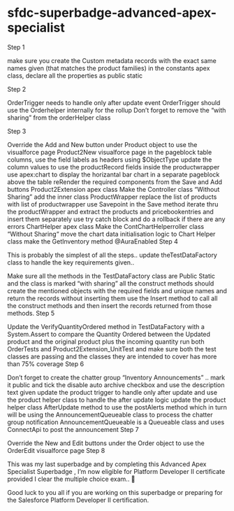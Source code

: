 # sfdc-superbadge-advanced-apex-specialist
Step 1

make sure you create the Custom metadata records with the exact same names given (that matches the product families)
in the constants apex class, declare all the properties as public static


Step 2

OrderTrigger needs to handle only after update event
OrderTrigger should use the Orderhelper internally for the rollup
Don’t forget to remove the “with sharing” from the orderHelper class



Step 3

Override the Add and New button under Product object to use the visualforce page
Product2New visualforce page
in the pageblock table columns, use the field labels as headers using $ObjectType
update the column values to use the productRecord fields inside the productwrapper
use apex:chart to display the horizantal bar chart in a separate pageblock above the table
reRender the required components from the Save and Add buttons
Product2Extension apex class
Make the Controller class “Without Sharing”
add the inner class ProductWrapper
replace the list of products with list of productwrapper
use Savepoint in the Save method
iterate thru the productWrapper and extract the products and pricebookentries and insert them separately
use try catch block and do a rollback if there are any errors
ChartHelper apex class
Make the ContChartHelperroller class “Without Sharing“
move the chart data initialisation logic to Chart Helper class
make the GetInventory method @AuraEnabled
Step 4

This is probably the simplest of all the steps.. update theTestDataFactory class to handle the key requirements given..

Make sure all the methods in the TestDataFactory class are Public Static and the class is marked “with sharing”
all the construct methods should create the mentioned objects with the required fields and unique names and return the records without inserting them
use the Insert method to call all the construct methods and then insert the records returned from those methods.
Step 5

Update the VerifyQuantityOrdered method in TestDataFactory with a System.Assert to compare the Quantity Ordered between the Updated product and the original product plus the incoming quantity
run both OrderTests and Product2Extension_UnitTest and make sure both the test classes are passing  and the classes they are intended to cover has more than 75% coverage
Step 6

Don’t forget to create the chatter group “Inventory Announcements” .. mark it public and tick the disable auto archive checkbox and use the description text given
update the product trigger to handle only after update and use the product helper class to handle the after update logic
update the product helper class AfterUpdate method to use the postAlerts method which in turn will be using the AnnouncementQueueable class to process the chatter group notification
AnnouncementQueueable is a Queueable class and uses ConnectApi to post the announcement
Step 7

Override the New and Edit buttons under the Order object to use the OrderEdit visualforce page
Step 8

 

This was my last superbadge and by completing this Advanced Apex Specialist Superbadge , I’m now eligible for Platform Developer II certificate provided I clear the multiple choice exam..  🙂

Good luck to you all if you are working on this superbadge or preparing for the Salesforce Platform Developer II certification.

 
